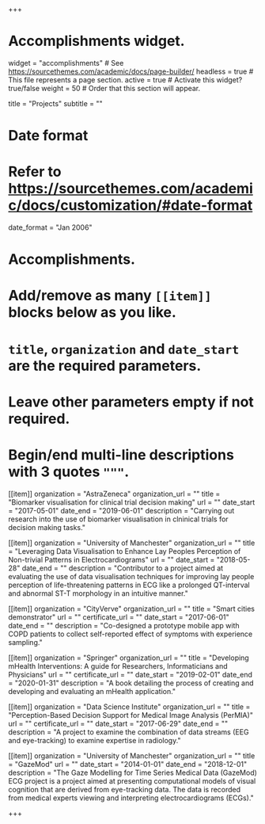 +++
# Accomplishments widget.
widget = "accomplishments"  # See https://sourcethemes.com/academic/docs/page-builder/
headless = true  # This file represents a page section.
active = true  # Activate this widget? true/false
weight = 50  # Order that this section will appear.

title = "Projects"
subtitle = ""

# Date format
#   Refer to https://sourcethemes.com/academic/docs/customization/#date-format
date_format = "Jan 2006"

# Accomplishments.
#   Add/remove as many `[[item]]` blocks below as you like.
#   `title`, `organization` and `date_start` are the required parameters.
#   Leave other parameters empty if not required.
#   Begin/end multi-line descriptions with 3 quotes `"""`.

[[item]]
  organization = "AstraZeneca"
  organization_url = ""
  title = "Biomarker visualisation for clinical trial decision making"
  url = ""
  date_start = "2017-05-01"
  date_end = "2019-06-01"
  description = "Carrying out research into the use of biomarker visualisation in clninical trials for decision making tasks."

[[item]]
  organization = "University of Manchester"
  organization_url = ""
  title = "Leveraging Data Visualisation to Enhance Lay Peoples Perception of Non-trivial Patterns in Electrocardiograms"
  url = ""
  date_start = "2018-05-28"
  date_end = ""
  description = "Contributor to a project aimed at evaluating the use of data visualisation techniques for improving lay people perception of life-threatening patterns in ECG like a prolonged QT-interval and abnormal ST-T morphology in an intuitive manner."

[[item]]
  organization = "CityVerve"
  organization_url = ""
  title = "Smart cities demonstrator"
  url = ""
  certificate_url = ""
  date_start = "2017-06-01"
  date_end = ""
  description = "Co-designed a prototype mobile app with COPD patients to collect self-reported effect of symptoms with experience sampling."
  
[[item]]
  organization = "Springer"
  organization_url = ""
  title = "Developing mHealth Interventions: A guide for Researchers, Informaticians and Physicians"
  url = ""
  certificate_url = ""
  date_start = "2019-02-01"
  date_end = "2020-01-31"
  description = "A book detailing the process of creating and developing and evaluating an mHealth application."

[[item]]
  organization = "Data Science Institute"
  organization_url = ""
  title = "Perception-Based Decision Support for Medical Image Analysis (PerMIA)"
  url = ""
  certificate_url = ""
  date_start = "2017-06-29"
  date_end = ""
  description = "A project to examine the combination of data streams (EEG and eye-tracking) to examine expertise in radiology."

[[item]]
  organization = "University of Manchester"
  organization_url = ""
  title = "GazeMod"
  url = ""
  date_start = "2014-01-01"
  date_end = "2018-12-01"
  description = "The Gaze Modelling for Time Series Medical Data (GazeMod) ECG project is a project aimed at presenting computational models of visual cognition that are derived from eye-tracking data. The data is recorded from medical experts viewing and interpreting electrocardiograms (ECGs)."

+++
